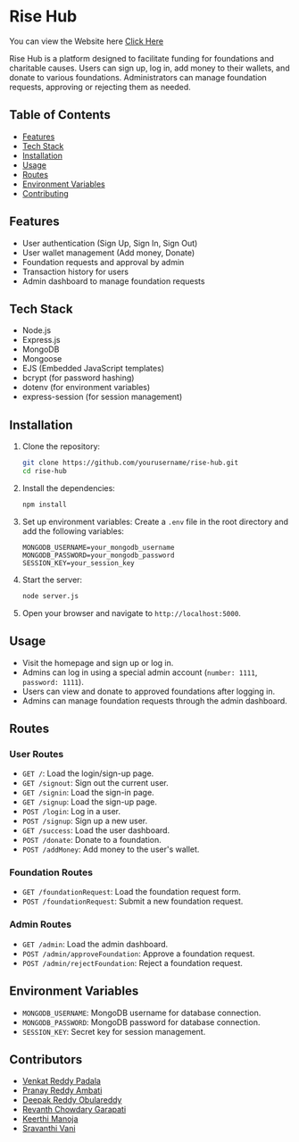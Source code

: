 # Rise Hub

You can view the Website here <a href = "https://raise-hub.onrender.com/"> Click Here</a>

Rise Hub is a platform designed to facilitate funding for foundations and charitable causes. Users can sign up, log in, add money to their wallets, and donate to various foundations. Administrators can manage foundation requests, approving or rejecting them as needed.

## Table of Contents

- [Features](#features)
- [Tech Stack](#tech-stack)
- [Installation](#installation)
- [Usage](#usage)
- [Routes](#routes)
- [Environment Variables](#environment-variables)
- [Contributing](#contributing)

## Features

- User authentication (Sign Up, Sign In, Sign Out)
- User wallet management (Add money, Donate)
- Foundation requests and approval by admin
- Transaction history for users
- Admin dashboard to manage foundation requests

## Tech Stack

- Node.js
- Express.js
- MongoDB
- Mongoose
- EJS (Embedded JavaScript templates)
- bcrypt (for password hashing)
- dotenv (for environment variables)
- express-session (for session management)

## Installation

1. Clone the repository:
   ```bash
   git clone https://github.com/yourusername/rise-hub.git
   cd rise-hub
   ```

2. Install the dependencies:
   ```bash
   npm install
   ```

3. Set up environment variables:
   Create a `.env` file in the root directory and add the following variables:
   ```plaintext
   MONGODB_USERNAME=your_mongodb_username
   MONGODB_PASSWORD=your_mongodb_password
   SESSION_KEY=your_session_key
   ```

4. Start the server:
   ```bash
   node server.js
   ```

5. Open your browser and navigate to `http://localhost:5000`.

## Usage

- Visit the homepage and sign up or log in.
- Admins can log in using a special admin account (`number: 1111`, `password: 1111`).
- Users can view and donate to approved foundations after logging in.
- Admins can manage foundation requests through the admin dashboard.

## Routes

### User Routes

- `GET /`: Load the login/sign-up page.
- `GET /signout`: Sign out the current user.
- `GET /signin`: Load the sign-in page.
- `GET /signup`: Load the sign-up page.
- `POST /login`: Log in a user.
- `POST /signup`: Sign up a new user.
- `GET /success`: Load the user dashboard.
- `POST /donate`: Donate to a foundation.
- `POST /addMoney`: Add money to the user's wallet.

### Foundation Routes

- `GET /foundationRequest`: Load the foundation request form.
- `POST /foundationRequest`: Submit a new foundation request.

### Admin Routes

- `GET /admin`: Load the admin dashboard.
- `POST /admin/approveFoundation`: Approve a foundation request.
- `POST /admin/rejectFoundation`: Reject a foundation request.

## Environment Variables

- `MONGODB_USERNAME`: MongoDB username for database connection.
- `MONGODB_PASSWORD`: MongoDB password for database connection.
- `SESSION_KEY`: Secret key for session management.

## Contributors
<ul>
         <li><a href="https://github.com/VenkatreddyPadala">Venkat Reddy Padala</a></li>
         <li><a href="https://github.com/pranayreddyambati">Pranay Reddy Ambati</a></li>
         <li><a href="https://github.com/ordr-github">Deepak Reddy Obulareddy</a></li>
         <li><a href="https://github.com/revanth0514">Revanth Chowdary Garapati</a></li>
         <li><a href="https://github.com/print-keer">Keerthi Manoja</a></li>
         <li><a href="https://github.com/Sravanthikurumoju">Sravanthi Vani</a></li>
      </ul>


